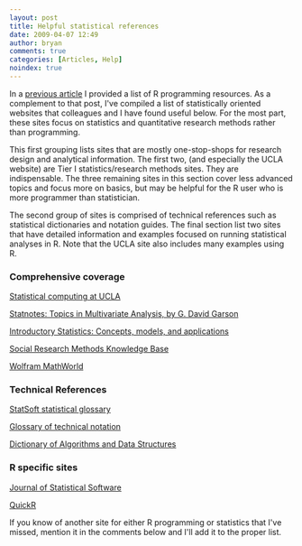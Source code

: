 ```yaml
---
layout: post
title: Helpful statistical references
date: 2009-04-07 12:49
author: bryan
comments: true
categories: [Articles, Help]
noindex: true
---
```



In a <a href="http://www.programmingr.com/content/online-r-programming-resources" title="R-programming resources">previous article</a> I provided a list of R programming resources.  As a complement to that post, I've compiled a list of statistically oriented websites that colleagues and I have found useful below.  For the most part, these sites focus on statistics and quantitative research methods rather than programming.

This first grouping lists sites that are mostly one-stop-shops for research design and analytical information.  The first two, (and especially the UCLA website) are Tier I statistics/research methods sites.  They are indispensable.  The three remaining sites in this section cover less advanced topics and focus more on basics, but may be helpful for the R user who is more programmer than statistician.

The second group of sites is comprised of technical references such as statistical dictionaries and notation guides.  The final section list two sites that have detailed information and examples focused on running statistical analyses in R.  Note that the UCLA site also includes many examples using R.

<h3>Comprehensive coverage</h3>

<a href="http://www.ats.ucla.edu/stat" title="Statistical computing at UCLA">Statistical computing at UCLA</a>

<a href="http://faculty.chass.ncsu.edu/garson/PA765/statnote.htm" title="Statnotes: Topics in Multivariate Analysis, by G. David Garson">Statnotes: Topics in Multivariate Analysis, by G. David Garson</a>


<a href="http://www.psychstat.missouristate.edu/introbook/sbk00.htm" title="Introductory Statistics: Concepts, models, and applications">Introductory Statistics: Concepts, models, and applications</a>


<a href="http://www.socialresearchmethods.net/kb/contents.php" title="Social Research Methods Knowledge Base">Social Research Methods Knowledge Base</a>


<a href="http://mathworld.wolfram.com" title="Wolfram MathWorld">Wolfram MathWorld</a>



<h3>Technical References</h3>

<a href="http://www.statsoft.com/textbook/glosfra.html" title="StatSoft statistical glossary">StatSoft statistical glossary</a>


<a href="http://www.mathpropress.com/notation/notation.html" title="Glossary of technical notation">Glossary of technical notation</a>


<a href="http://www.itl.nist.gov/div897/sqg/dads" title="Dictionary of Algorithms and Data Structures">Dictionary of Algorithms and Data Structures</a>



<h3>R specific sites</h3>

<a href="http://www.jstatsoft.org" title="Journal of Statistical Software">Journal of Statistical Software</a>

<a href="http://www.statmethods.net" title="QuickR">QuickR</a>


If you know of another site for either R programming or statistics that I've missed, mention it in the comments below and I'll add it to the proper list.




<br />
